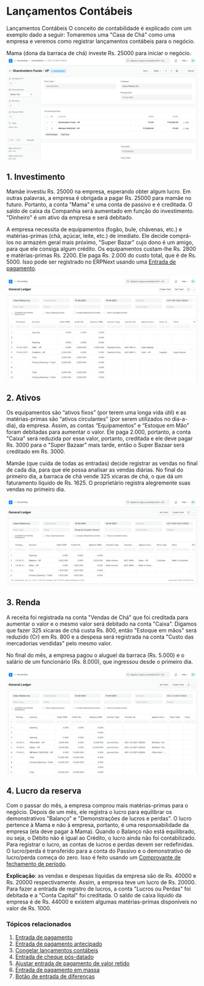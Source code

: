 # Lançamentos Contábeis


Lançamentos Contábeis O conceito de contabilidade é explicado com um exemplo dado a seguir: Tomaremos uma "Casa de Chá" como uma empresa e veremos como registrar lançamentos contábeis para o negócio.


Mama (dona da barraca de chá) investe Rs. 25000 para iniciar o negócio. ![JE](/files/equity-journal-entry.png)


## 1. Investimento


Mamãe investiu Rs. 25000 na empresa, esperando obter algum lucro. Em outras palavras, a empresa é obrigada a pagar Rs. 25000 para mamãe no futuro. Portanto, a conta "Mama" é uma conta de passivo e é creditada. O saldo de caixa da Companhia será aumentado em função do investimento. "Dinheiro" é um ativo da empresa e será debitado.


A empresa necessita de equipamentos (fogão, bule, chávenas, etc.) e matérias-primas (chá, açúcar, leite, etc.) de imediato. Ele decide comprá-los no armazém geral mais próximo, "Super Bazar" cujo dono é um amigo, para que ele consiga algum crédito. Os equipamentos custam-lhe Rs. 2800 e matérias-primas Rs. 2200. Ele paga Rs. 2.000 do custo total, que é de Rs. 5000. Isso pode ser registrado no ERPNext usando uma [Entrada de pagamento](/docs/pt/accounts/payment-entry).


![JE](/files/payment-entry-gl.png)


## 2. Ativos


Os equipamentos são “ativos fixos” (por terem uma longa vida útil) e as matérias-primas são “ativos circulantes” (por serem utilizados no dia-a-dia), da empresa. Assim, as contas “Equipamentos” e “Estoque em Mão” foram debitadas para aumentar o valor. Ele paga 2.000, portanto, a conta "Caixa" será reduzida por esse valor, portanto, creditada e ele deve pagar Rs. 3000 para o "Super Bazaar" mais tarde, então o Super Bazaar será creditado em Rs. 3000.


Mamãe (que cuida de todas as entradas) decide registrar as vendas no final de cada dia, para que ele possa analisar as vendas diárias. No final do primeiro dia, a barraca de chá vende 325 xícaras de chá, o que dá um faturamento líquido de Rs. 1625. O proprietário registra alegremente suas vendas no primeiro dia.


![JE](/files/sales-invoice-gl.png)


## 3. Renda


A receita foi registrada na conta "Vendas de Chá" que foi creditada para aumentar o valor e o mesmo valor será debitado na conta "Caixa". Digamos que fazer 325 xícaras de chá custa Rs. 800, então "Estoque em mãos" será reduzido (Cr) em Rs. 800 e a despesa será registrada na conta "Custo das mercadorias vendidas" pelo mesmo valor.


No final do mês, a empresa pagou o aluguel da barraca (Rs. 5.000) e o salário de um funcionário (Rs. 8.000), que ingressou desde o primeiro dia.


![JE](/files/salary-journal-entry-gl.png)


## 4. Lucro da reserva


Com o passar do mês, a empresa comprou mais matérias-primas para o negócio. Depois de um mês, ele registra o lucro para equilibrar os demonstrativos "Balanço" e "Demonstrações de lucros e perdas". O lucro pertence à Mama e não à empresa, portanto, é uma responsabilidade da empresa (ela deve pagar à Mama). Quando o Balanço não está equilibrado, ou seja, o Débito não é igual ao Crédito, o lucro ainda não foi contabilizado. Para registrar o lucro, as contas de lucros e perdas devem ser redefinidas. O lucro/perda é transferido para a conta do Passivo e o demonstrativo de lucro/perda começa do zero. Isso é feito usando um [Comprovante de fechamento de período](/docs/pt/accounts/period-closing-voucher).


**Explicação**: as vendas e despesas líquidas da empresa são de Rs. 40000 e Rs. 20000 respectivamente. Assim, a empresa teve um lucro de Rs. 20000. Para fazer a entrada de registro de lucros, a conta "Lucros ou Perdas" foi debitada e a "Conta Capital" foi creditada. O saldo de caixa líquido da empresa é de Rs. 44000 e existem algumas matérias-primas disponíveis no valor de Rs. 1000.


### Tópicos relacionados


1. [Entrada de pagamento](/docs/pt/accounts/payment-entry)
2. [Entrada de pagamento antecipado](/docs/pt/accounts/advance-payment-entry)
3. [Congelar lançamentos contábeis](/docs/pt/accounts/articles/freeze-accounting-entries)
4. [Entrada de cheque pós-datado](/docs/pt/accounts/articles/post-dated-cheque-entry)
5. [Ajustar entrada de pagamento de valor retido](/docs/pt/accounts/articles/adjust-withhold-amount-payment-entry)
6. [Entrada de pagamento em massa](/docs/pt/accounts/articles/bulk-payment-entry)
7. [Botão de entrada de diferenças](/docs/pt/accounts/articles/difference-entry-button)

